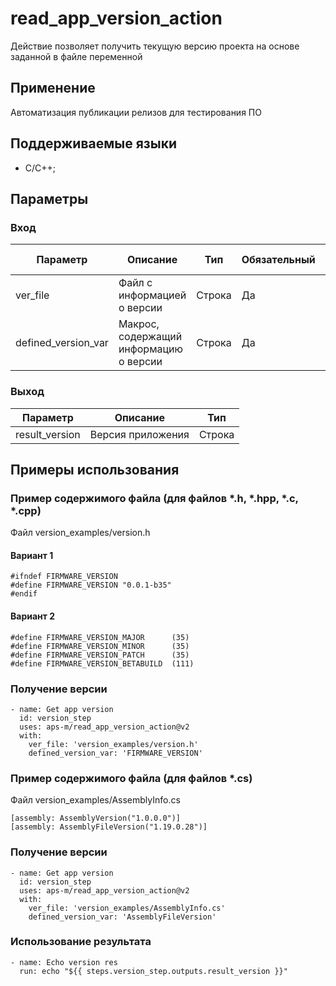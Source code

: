 # read_app_version_action

Действие позволяет получить текущую версию проекта на основе заданной в файле
переменной

## Применение

Автоматизация публикации релизов для тестирования ПО

## Поддерживаемые языки

- C/C++;

## Параметры

### Вход

| Параметр            | Описание                               | Тип    | Обязательный | Значение по умолчанию |
| ------------------- | -------------------------------------- | ------ | ------------ | --------------------- |
| ver_file            | Файл с информацией о версии            | Строка | Да           | -                     |
| defined_version_var | Макрос, содержащий информацию о версии | Строка | Да           | FIRMWARE_VERSION      |

### Выход

| Параметр       | Описание          | Тип    |
| -------------- | ----------------- | ------ |
| result_version | Версия приложения | Строка |

## Примеры использования

### Пример содержимого файла (для файлов *.h, *.hpp, *.c, *.cpp)

Файл version_examples/version.h

#### Вариант 1

```
#ifndef FIRMWARE_VERSION
#define FIRMWARE_VERSION "0.0.1-b35"
#endif
```

#### Вариант 2

```
#define FIRMWARE_VERSION_MAJOR      (35)
#define FIRMWARE_VERSION_MINOR      (35)
#define FIRMWARE_VERSION_PATCH      (35)
#define FIRMWARE_VERSION_BETABUILD  (111)
```

### Получение версии

```
- name: Get app version
  id: version_step
  uses: aps-m/read_app_version_action@v2
  with:
    ver_file: 'version_examples/version.h'
    defined_version_var: 'FIRMWARE_VERSION'

```


### Пример содержимого файла (для файлов *.cs)

Файл version_examples/AssemblyInfo.cs

```
[assembly: AssemblyVersion("1.0.0.0")]
[assembly: AssemblyFileVersion("1.19.0.28")]
```

### Получение версии


```
- name: Get app version
  id: version_step
  uses: aps-m/read_app_version_action@v2
  with:
    ver_file: 'version_examples/AssemblyInfo.cs'
    defined_version_var: 'AssemblyFileVersion'
```



### Использование результата

```
- name: Echo version res
  run: echo "${{ steps.version_step.outputs.result_version }}"
```
